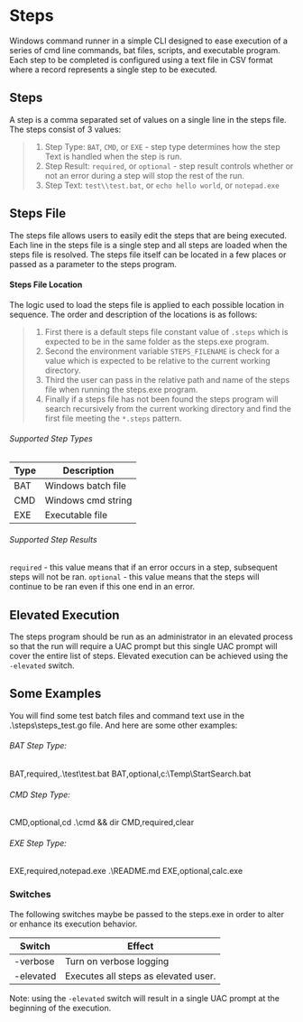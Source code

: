 # Steps
Windows command runner in a simple CLI designed to ease execution 
of a series of cmd line commands, bat files, scripts, and executable
program. Each step to be completed is configured using a text file
in CSV format where a record represents a single step to be executed.

## Steps
A step is a comma separated set of values on a single line in the 
steps file. The steps consist of 3 values:
> 1. Step Type:  `BAT`, `CMD`, or `EXE` - step type determines how the step Text is handled when the step is run.
> 2. Step Result: `required`, or `optional` - step result controls whether or not an error during a step will stop the rest of the run.
> 3. Step Text: `test\\test.bat`, or `echo hello world`, or `notepad.exe`

## Steps File
The steps file allows users to easily edit the steps that are being
executed. Each line in the steps file is a single step and all steps 
are loaded when the steps file is resolved. The steps file itself 
can be located in a few places or passed as a parameter to the 
steps program.

#### Steps File Location
The logic used to load the steps file is applied to each possible 
location in sequence. The order and description of the locations
is as follows:
> 1. First there is a default steps file constant value of `.steps` which is expected to be in the same folder as the steps.exe program.
> 2. Second the environment variable `STEPS_FILENAME` is check for a value which is expected to be relative to the current working directory.
> 3. Third the user can pass in the relative path and name of the steps file when running the steps.exe program.
> 4. Finally if a steps file has not been found the steps program will search recursively from the current working directory and find the first file meeting the `*.steps` pattern.

###### Supported Step Types

| Type | Description |
| --- | --- |
| BAT | Windows batch file |
| CMD | Windows cmd string |
| EXE | Executable file |

###### Supported Step Results
`required` - this value means that if an error occurs in a step, subsequent steps will not be ran.
`optional` - this value means that the steps will continue to be ran even if this one end in an error.

## Elevated Execution
The steps program should be run as an administrator in an elevated process so that the run will 
require a UAC prompt but this single UAC prompt will cover the entire list of steps. Elevated execution
can be achieved using the `-elevated` switch.

## Some Examples
You will find some test batch files and command text use in the .\steps\steps_test.go file. And here 
are some other examples:

###### BAT Step Type:
BAT,required,.\\test\\test.bat
BAT,optional,c:\\Temp\\StartSearch.bat

###### CMD Step Type:
CMD,optional,cd .\\cmd && dir
CMD,required,clear

###### EXE Step Type: 
EXE,required,notepad.exe .\\README.md
EXE,optional,calc.exe

### Switches
The following switches maybe be passed to the steps.exe in order to alter or enhance its execution behavior.

| Switch | Effect |
| ------ | ------ |
| -verbose | Turn on verbose logging |
| -elevated | Executes all steps as elevated user. |

Note: using the `-elevated` switch will result in a single UAC prompt at the beginning of the execution.
